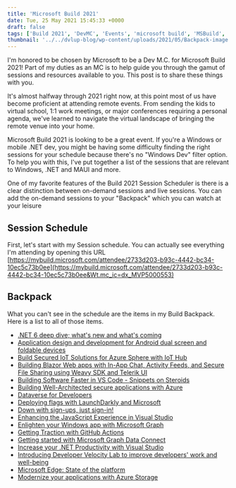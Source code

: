 ```yaml
---
title: 'Microsoft Build 2021'
date: Tue, 25 May 2021 15:45:33 +0000
draft: false
tags: ['Build 2021', 'DevMC', 'Events', 'microsoft build', 'MSBuild', 'resources']
thumbnail: '../../dvlup-blog/wp-content/uploads/2021/05/Backpack-image.png'
---
```


I'm honored to be chosen by Microsoft to be a Dev M.C. for Microsoft Build 2021! Part of my duties as an MC is to help guide you through the gamut of sessions and resources available to you. This post is to share these things with you.

It's almost halfway through 2021 right now, at this point most of us have become proficient at attending remote events. From sending the kids to virtual school, 1:1 work meetings, or major conferences requiring a personal agenda, we've learned to navigate the virtual landscape of bringing the remote venue into your home.

Microsoft Build 2021 is looking to be a great event. If you're a Windows or mobile .NET dev, you might be having some difficulty finding the right sessions for your schedule because there's no "Windows Dev" filter option. To help you with this, I've put together a list of the sessions that are relevant to Windows, .NET and MAUI and more.

One of my favorite features of the Build 2021 Session Scheduler is there is a clear distinction between on-demand sessions and live sessions. You can add the on-demand sessions to your "Backpack" which you can watch at your leisure

Session Schedule
----------------

First, let's start with my Session schedule. You can actually see everything I'm attending by opening this URL [https://mybuild.microsoft.com/attendee/2733d203-b93c-4442-bc34-10ec5c73b0ee](https://mybuild.microsoft.com/attendee/2733d203-b93c-4442-bc34-10ec5c73b0ee&Wt.mc_ic=dx_MVP5000553)

Backpack
--------

What you can't see in the schedule are the items in my Build Backpack. Here is a list to all of those items.

*   [.NET 6 deep dive; what's new and what's coming](https://mybuild.microsoft.com/sessions/70d379f4-1173-4941-b389-8796152ec7b8?source=sessions&Wt.mc_ic=dx_MVP5000553)
*   [Application design and development for Android dual screen and foldable devices](https://mybuild.microsoft.com/sessions/d660220e-896f-48b5-805e-e5b0a808a457?source=sessions&Wt.mc_ic=dx_MVP5000553)
*   [Build Secured IoT Solutions for Azure Sphere with IoT Hub](https://mybuild.microsoft.com/sessions/410f8ceb-4798-46a7-b03b-06e78e95fc9f&Wt.mc_ic=dx_MVP5000553)
*   [Building Blazor Web apps with In-App Chat, Activity Feeds, and Secure File Sharing using Weavy SDK and Telerik UI](https://mybuild.microsoft.com/sessions/c02f9a07-76b1-4ab8-95c5-9bc9645dca3e?source=sessions&Wt.mc_ic=dx_MVP5000553)
*   [Building Software Faster in VS Code - Snippets on Steroids](https://mybuild.microsoft.com/sessions/c5adfb46-e98c-4817-af27-8f07a479fa52?source=sessions&Wt.mc_ic=dx_MVP5000553)
*   [Building Well-Architected secure applications with Azure](https://mybuild.microsoft.com/sessions/f59a8722-4b5d-48ce-b380-8020d749f3fc&Wt.mc_ic=dx_MVP5000553)
*   [Dataverse for Developers](https://mybuild.microsoft.com/sessions/05e446d5-ca44-4a5d-824e-1f5bfd8e3b11&Wt.mc_ic=dx_MVP5000553)
*   [Deploying flags with LaunchDarkly and Microsoft](https://mybuild.microsoft.com/sessions/f05f0320-6bd0-44e6-bb34-2d447c2c450c&Wt.mc_ic=dx_MVP5000553)
*   [Down with sign-ups, just sign-in!](https://mybuild.microsoft.com/sessions/7d872ce4-ecab-41f7-ab44-7c0a7d498059&Wt.mc_ic=dx_MVP5000553)
*   [Enhancing the JavaScript Experience in Visual Studio](https://mybuild.microsoft.com/sessions/3536b229-c9e9-4d47-80c2-0420c4b73e5d&Wt.mc_ic=dx_MVP5000553)
*   [Enlighten your Windows app with Microsoft Graph](https://mybuild.microsoft.com/sessions/dfc5acf1-a877-4dd7-9508-bcd9635c216c?source=sessions&Wt.mc_ic=dx_MVP5000553)
*   [Getting Traction with GitHub Actions](https://mybuild.microsoft.com/sessions/8909ce36-5d7e-4972-8259-dfd8f3d574db?source=sessions&Wt.mc_ic=dx_MVP5000553)
*   [Getting started with Microsoft Graph Data Connect](https://mybuild.microsoft.com/sessions/f136156f-4a75-4262-973d-81286e800f48&Wt.mc_ic=dx_MVP5000553)
*   [Increase your .NET Productivity with Visual Studio](https://mybuild.microsoft.com/sessions/befee7c4-5d8d-4686-bba7-9a38db1f7f90?source=sessions&Wt.mc_ic=dx_MVP5000553)
*   [Introducing Developer Velocity Lab to improve developers' work and well-being](https://mybuild.microsoft.com/sessions/800a4707-8386-4050-99a2-bcf43000a160&Wt.mc_ic=dx_MVP5000553)
*   [Microsoft Edge: State of the platform](https://mybuild.microsoft.com/sessions/6f28eb25-8a24-488b-a50c-eab6d087d8a4&Wt.mc_ic=dx_MVP5000553)
*   [Modernize your applications with Azure Storage](https://mybuild.microsoft.com/sessions/f4e8e71e-d5ee-40a3-a952-16efe5316d6f?source=sessions&Wt.mc_ic=dx_MVP5000553)